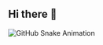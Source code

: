 ## Hi there 👋

![GitHub Snake Animation](https://raw.githubusercontent.com/dev-hemul/dev-hemul/main/dist/github-snake.svg)
